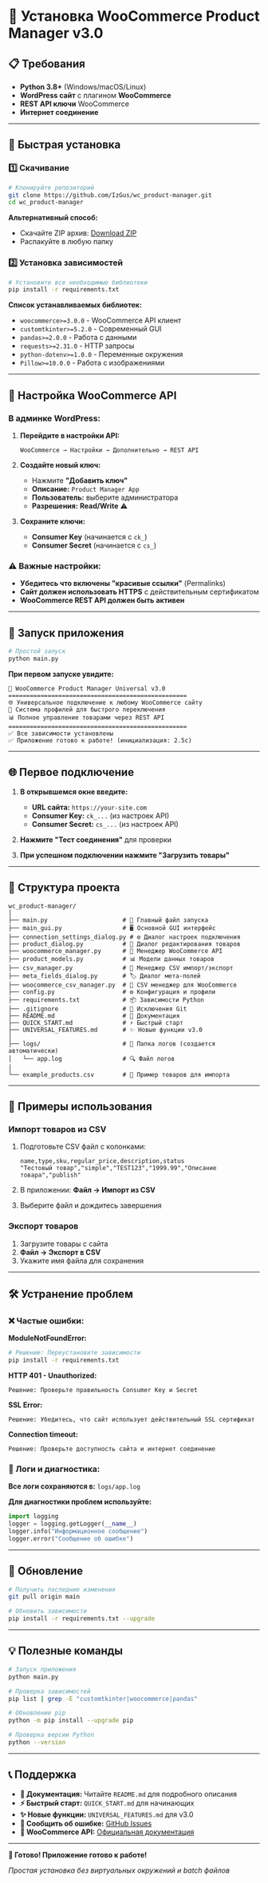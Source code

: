 # 🚀 Установка WooCommerce Product Manager v3.0

## 📋 Требования
- **Python 3.8+** (Windows/macOS/Linux)
- **WordPress сайт** с плагином **WooCommerce**
- **REST API ключи** WooCommerce
- **Интернет соединение**

---

## 🎯 Быстрая установка

### 1️⃣ Скачивание

```bash
# Клонируйте репозиторий
git clone https://github.com/IzGus/wc_product-manager.git
cd wc_product-manager
```

**Альтернативный способ:**
- Скачайте ZIP архив: [Download ZIP](https://github.com/IzGus/wc_product-manager/archive/refs/heads/main.zip)
- Распакуйте в любую папку

### 2️⃣ Установка зависимостей

```bash
# Установите все необходимые библиотеки
pip install -r requirements.txt
```

**Список устанавливаемых библиотек:**
- `woocommerce>=3.0.0` - WooCommerce API клиент
- `customtkinter>=5.2.0` - Современный GUI
- `pandas>=2.0.0` - Работа с данными
- `requests>=2.31.0` - HTTP запросы  
- `python-dotenv>=1.0.0` - Переменные окружения
- `Pillow>=10.0.0` - Работа с изображениями

---

## 🔑 Настройка WooCommerce API

### В админке WordPress:

1. **Перейдите в настройки API:**
   ```
   WooCommerce → Настройки → Дополнительно → REST API
   ```

2. **Создайте новый ключ:**
   - Нажмите **"Добавить ключ"**
   - **Описание:** `Product Manager App`
   - **Пользователь:** выберите администратора
   - **Разрешения:** **Read/Write** ⚠️

3. **Сохраните ключи:**
   - **Consumer Key** (начинается с `ck_`)
   - **Consumer Secret** (начинается с `cs_`)

### ⚠️ Важные настройки:

- **Убедитесь что включены "красивые ссылки"** (Permalinks)
- **Сайт должен использовать HTTPS** с действительным сертификатом
- **WooCommerce REST API должен быть активен**

---

## 🚀 Запуск приложения

```bash
# Простой запуск
python main.py
```

**При первом запуске увидите:**
```
🚀 WooCommerce Product Manager Universal v3.0
==================================================
🌐 Универсальное подключение к любому WooCommerce сайту
👤 Система профилей для быстрого переключения  
📊 Полное управление товарами через REST API
==================================================
✅ Все зависимости установлены
✅ Приложение готово к работе! (инициализация: 2.5с)
```

---

## 🌐 Первое подключение

1. **В открывшемся окне введите:**
   - **URL сайта:** `https://your-site.com`
   - **Consumer Key:** `ck_...` (из настроек API)
   - **Consumer Secret:** `cs_...` (из настроек API)

2. **Нажмите "Тест соединения"** для проверки

3. **При успешном подключении нажмите "Загрузить товары"**

---

## 📁 Структура проекта

```
wc_product-manager/
│
├── main.py                     # 🚀 Главный файл запуска
├── main_gui.py                 # 🖥️ Основной GUI интерфейс
├── connection_settings_dialog.py # ⚙️ Диалог настроек подключения
├── product_dialog.py           # 📝 Диалог редактирования товаров
├── woocommerce_manager.py      # 🔗 Менеджер WooCommerce API
├── product_models.py           # 📊 Модели данных товаров
├── csv_manager.py              # 📁 Менеджер CSV импорт/экспорт
├── meta_fields_dialog.py       # 🏷️ Диалог мета-полей
├── woocommerce_csv_manager.py  # 🔄 CSV менеджер для WooCommerce
├── config.py                   # ⚙️ Конфигурация и профили
├── requirements.txt            # 📦 Зависимости Python
├── .gitignore                  # 🚫 Исключения Git
├── README.md                   # 📖 Документация
├── QUICK_START.md              # ⚡ Быстрый старт
├── UNIVERSAL_FEATURES.md       # ✨ Новые функции v3.0
│
├── logs/                       # 📝 Папка логов (создается автоматически)
│   └── app.log                 # 🔍 Файл логов
│
└── example_products.csv        # 📄 Пример товаров для импорта
```

---

## 📝 Примеры использования

### Импорт товаров из CSV

1. Подготовьте CSV файл с колонками:
   ```csv
   name,type,sku,regular_price,description,status
   "Тестовый товар","simple","TEST123","1999.99","Описание товара","publish"
   ```

2. В приложении: **Файл → Импорт из CSV**
3. Выберите файл и дождитесь завершения

### Экспорт товаров

1. Загрузите товары с сайта
2. **Файл → Экспорт в CSV**
3. Укажите имя файла для сохранения

---

## 🛠 Устранение проблем

### ❌ Частые ошибки:

**ModuleNotFoundError:**
```bash
# Решение: Переустановите зависимости
pip install -r requirements.txt
```

**HTTP 401 - Unauthorized:**
```
Решение: Проверьте правильность Consumer Key и Secret
```

**SSL Error:**
```
Решение: Убедитесь, что сайт использует действительный SSL сертификат
```

**Connection timeout:**
```
Решение: Проверьте доступность сайта и интернет соединение
```

### 📝 Логи и диагностика:

**Все логи сохраняются в:** `logs/app.log`

**Для диагностики проблем используйте:**
```python
import logging
logger = logging.getLogger(__name__)
logger.info("Информационное сообщение")
logger.error("Сообщение об ошибке")  
```

---

## 🔄 Обновление

```bash
# Получить последние изменения
git pull origin main

# Обновить зависимости
pip install -r requirements.txt --upgrade
```

---

## 💡 Полезные команды

```bash
# Запуск приложения
python main.py

# Проверка зависимостей
pip list | grep -E "customtkinter|woocommerce|pandas"

# Обновление pip
python -m pip install --upgrade pip

# Проверка версии Python
python --version
```

---

## 📞 Поддержка

- **📖 Документация:** Читайте `README.md` для подробного описания
- **⚡ Быстрый старт:** `QUICK_START.md` для начинающих
- **✨ Новые функции:** `UNIVERSAL_FEATURES.md` для v3.0
- **🐛 Сообщить об ошибке:** [GitHub Issues](https://github.com/IzGus/wc_product-manager/issues)
- **🔗 WooCommerce API:** [Официальная документация](https://woocommerce.github.io/woocommerce-rest-api-docs/)

---

**🎉 Готово! Приложение готово к работе!**

*Простая установка без виртуальных окружений и batch файлов* 